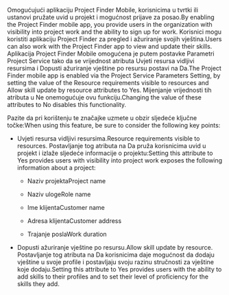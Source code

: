 <span data-ttu-id="3198d-101">Omogućujući aplikaciju Project Finder Mobile, korisnicima u tvrtki ili ustanovi pružate uvid u projekt i mogućnost prijave za posao.</span><span class="sxs-lookup"><span data-stu-id="3198d-101">By enabling the Project Finder mobile app, you provide users in the organization with visibility into project work and the ability to sign up for work.</span></span> <span data-ttu-id="3198d-102">Korisnici mogu koristiti aplikaciju Project Finder za pregled i ažuriranje svojih vještina.</span><span class="sxs-lookup"><span data-stu-id="3198d-102">Users can also work with the Project Finder app to view and update their skills.</span></span> <span data-ttu-id="3198d-103">Aplikacija Project Finder Mobile omogućena je putem postavke Parametri Project Service tako da se vrijednost atributa Uvjeti resursa vidljivi resursima i Dopusti ažuriranje vještine po resursu postavi na Da.</span><span class="sxs-lookup"><span data-stu-id="3198d-103">The Project Finder mobile app is enabled via the Project Service Parameters Setting, by setting the value of the Resource requirements visible to resources and Allow skill update by resource attributes to Yes.</span></span> <span data-ttu-id="3198d-104">Mijenjanje vrijednosti tih atributa u Ne onemogućuje ovu funkciju.</span><span class="sxs-lookup"><span data-stu-id="3198d-104">Changing the value of these attributes to No disables this functionality.</span></span>  
  
 <span data-ttu-id="3198d-105">Pazite da pri korištenju te značajke uzmete u obzir sljedeće ključne točke:</span><span class="sxs-lookup"><span data-stu-id="3198d-105">When using this feature, be sure to consider the following key points:</span></span>  
  
-   <span data-ttu-id="3198d-106">Uvjeti resursa vidljivi resursima.</span><span class="sxs-lookup"><span data-stu-id="3198d-106">Resource requirements visible to resources.</span></span> <span data-ttu-id="3198d-107">Postavljanje tog atributa na Da pruža korisnicima uvid u projekt i izlaže sljedeće informacije o projektu:</span><span class="sxs-lookup"><span data-stu-id="3198d-107">Setting this attribute to Yes provides users with visibility into project work exposes the following information about a project:</span></span>  
  
    -   <span data-ttu-id="3198d-108">Naziv projekta</span><span class="sxs-lookup"><span data-stu-id="3198d-108">Project name</span></span>  
  
    -   <span data-ttu-id="3198d-109">Naziv uloge</span><span class="sxs-lookup"><span data-stu-id="3198d-109">Role name</span></span>  
  
    -   <span data-ttu-id="3198d-110">Ime klijenta</span><span class="sxs-lookup"><span data-stu-id="3198d-110">Customer name</span></span>  
  
    -   <span data-ttu-id="3198d-111">Adresa klijenta</span><span class="sxs-lookup"><span data-stu-id="3198d-111">Customer address</span></span>  
  
    -   <span data-ttu-id="3198d-112">Trajanje posla</span><span class="sxs-lookup"><span data-stu-id="3198d-112">Work duration</span></span>  
  
-   <span data-ttu-id="3198d-113">Dopusti ažuriranje vještine po resursu.</span><span class="sxs-lookup"><span data-stu-id="3198d-113">Allow skill update by resource.</span></span> <span data-ttu-id="3198d-114">Postavljanje tog atributa na Da korisnicima daje mogućnost da dodaju vještine u svoje profile i postavljaju svoju razinu stručnosti za vještine koje dodaju.</span><span class="sxs-lookup"><span data-stu-id="3198d-114">Setting this attribute to Yes provides users with the ability to add skills to their profiles and to set their level of proficiency for the skills they add.</span></span>